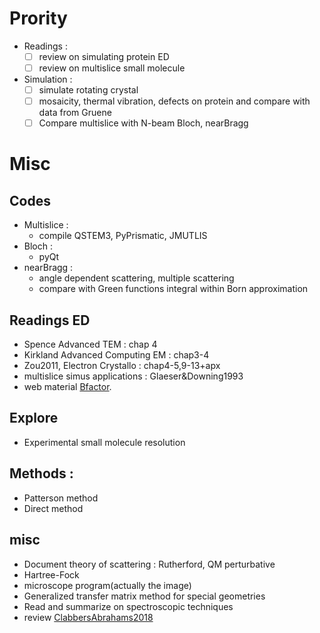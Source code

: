 # Prority
- Readings  :
    - [ ] review on simulating protein ED
    - [ ] review on multislice small molecule
- Simulation :
    - [ ] simulate rotating crystal
    - [ ] mosaicity, thermal vibration, defects on protein and compare with data from Gruene
    - [ ] Compare multislice with N-beam Bloch, nearBragg

# Misc
## Codes
- Multislice :
    - compile QSTEM3, PyPrismatic, JMUTLIS
- Bloch :
    - pyQt
- nearBragg :
    - angle dependent scattering, multiple scattering
    - compare with Green functions integral within Born approximation

## Readings ED
- Spence Advanced TEM : chap 4
- Kirkland Advanced Computing EM : chap3-4
- Zou2011, Electron Crystallo : chap4-5,9-13+apx
- multislice simus applications : Glaeser&Downing1993
- web material [Bfactor](https://www-structmed.cimr.cam.ac.uk/course.html).


## Explore
- Experimental small molecule resolution

## Methods :
- Patterson method
- Direct method

## misc
- Document theory of scattering : Rutherford, QM perturbative
- Hartree-Fock
- microscope program(actually the image)
- Generalized transfer matrix method for special geometries
- Read and summarize on spectroscopic techniques
- review [ClabbersAbrahams2018](/articles/ClabbersAbrahams2018.pdf)
